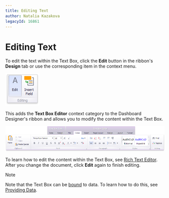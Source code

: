 ```yaml
---
title: Editing Text
author: Natalia Kazakova
legacyId: 16861
---
```

# Editing Text
To edit the text within the Text Box, click the **Edit** button in the ribbon's **Design** tab or use the corresponding item in the context menu.

![Text_EditText](../../../../images/img20224.png)

This adds the **Text Box Editor** context category to the Dashboard Designer's ribbon and allows you to modify the content within the Text Box.

![TextBoxEditorContextCategory](../../../../images/img123328.png)

To learn how to edit the content within the Text Box, see [Rich Text Editor](~/interface-elements-for-desktop/articles/rich-text-editor.md). After you change the document, click **Edit** again to finish editing.

> [!NOTE]
> Note that the Text Box can be [bound](../../bind-dashboard-items-to-data.md) to data. To learn how to do this, see [Providing Data](providing-data.md).